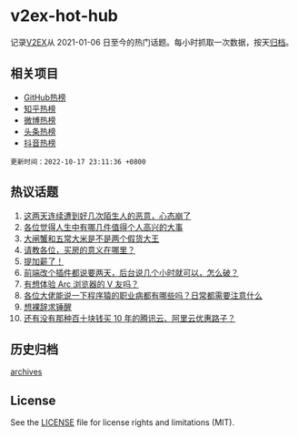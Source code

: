 # v2ex-hot-hub

 记录[V2EX](https://www.v2ex.com/)从 2021-01-06 日至今的热门话题。每小时抓取一次数据，按天[归档](archives)。
 
 ## 相关项目

- [GitHub热榜](https://github.com/lonnyzhang423/github-hot-hub)
- [知乎热榜](https://github.com/lonnyzhang423/zhihu-hot-hub)
- [微博热榜](https://github.com/lonnyzhang423/weibo-hot-hub)
- [头条热榜](https://github.com/lonnyzhang423/toutiao-hot-hub)
- [抖音热榜](https://github.com/lonnyzhang423/douyin-hot-hub)


 `更新时间：2022-10-17 23:11:36 +0800`

## 热议话题

1. [这两天连续遭到好几次陌生人的恶意，心态崩了](https://www.v2ex.com/t/887394)
1. [各位觉得人生中有哪几件值得个人高兴的大事](https://www.v2ex.com/t/887450)
1. [大闸蟹和五常大米是不是两个假货大王](https://www.v2ex.com/t/887422)
1. [请教各位，买房的意义在哪里？](https://www.v2ex.com/t/887519)
1. [提加薪了！](https://www.v2ex.com/t/887408)
1. [前端改个插件都说要两天，后台说几个小时就可以，怎么破？](https://www.v2ex.com/t/887532)
1. [有想体验 Arc 浏览器的 V 友吗？](https://www.v2ex.com/t/887513)
1. [各位大佬能说一下程序猿的职业病都有哪些吗？日常都需要注意什么](https://www.v2ex.com/t/887533)
1. [想裸辞求锤醒](https://www.v2ex.com/t/887600)
1. [还有没有那种百十块钱买 10 年的腾讯云、阿里云优惠路子？](https://www.v2ex.com/t/887392)

## 历史归档

[archives](archives)

## License

See the [LICENSE](LICENSE) file for license rights and limitations (MIT).

